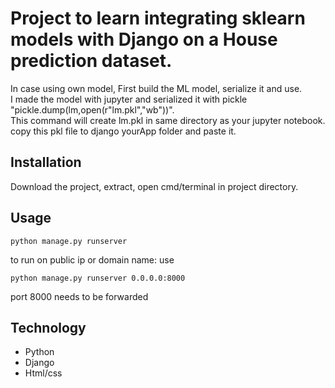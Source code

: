 # Project to learn integrating sklearn models with Django on a House prediction dataset.
In case using own model, First build the ML model, serialize it and use.   
I made the model with jupyter and serialized it with pickle "pickle.dump(lm,open(r"lm.pkl","wb"))".  
This command will create lm.pkl in same directory as your jupyter notebook. copy this pkl file to django yourApp folder and paste it.  

## Installation

Download the project, extract, open cmd/terminal in project directory.  

## Usage

```
python manage.py runserver

```
to run on public ip or domain name: use 

```
python manage.py runserver 0.0.0.0:8000

```
port 8000 needs to be forwarded

## Technology 
* Python
* Django
* Html/css


